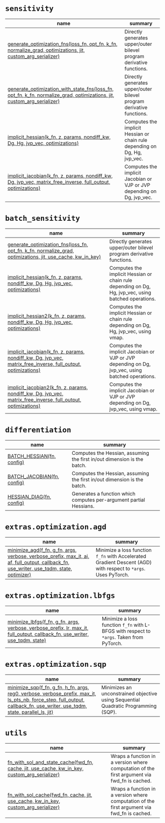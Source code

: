 # `sensitivity`

|                                                                                                      name                                                                                                       |                                  summary                                  |
|-----------------------------------------------------------------------------------------------------------------------------------------------------------------------------------------------------------------|---------------------------------------------------------------------------|
|            [generate_optimization_fns(loss_fn, opt_fn, k_fn, normalize_grad, optimizations, jit, custom_arg_serializer)](/sensitivity_jax/api/sensitivity_jax/sensitivity/generate_optimization_fns)            |   Directly generates upper/outer bilevel program derivative functions.    |
| [generate_optimization_with_state_fns(loss_fn, opt_fn, k_fn, normalize_grad, optimizations, jit, custom_arg_serializer)](/sensitivity_jax/api/sensitivity_jax/sensitivity/generate_optimization_with_state_fns) |   Directly generates upper/outer bilevel program derivative functions.    |
|                               [implicit_hessian(k_fn, z, params, nondiff_kw, Dg, Hg, jvp_vec, optimizations)](/sensitivity_jax/api/sensitivity_jax/sensitivity/implicit_hessian)                                | Computes the implicit Hessian or chain rule depending on Dg, Hg, jvp_vec. |
|               [implicit_jacobian(k_fn, z, params, nondiff_kw, Dg, jvp_vec, matrix_free_inverse, full_output, optimizations)](/sensitivity_jax/api/sensitivity_jax/sensitivity/implicit_jacobian)                |  Computes the implicit Jacobian or VJP or JVP depending on Dg, jvp_vec.   |



# `batch_sensitivity`

|                                                                                              name                                                                                              |                                               summary                                               |
|------------------------------------------------------------------------------------------------------------------------------------------------------------------------------------------------|-----------------------------------------------------------------------------------------------------|
| [generate_optimization_fns(loss_fn, opt_fn, k_fn, normalize_grad, optimizations, jit, use_cache, kw_in_key)](/sensitivity_jax/api/sensitivity_jax/batch_sensitivity/generate_optimization_fns) |                Directly generates upper/outer bilevel program derivative functions.                 |
|                    [implicit_hessian(k_fn, z, params, nondiff_kw, Dg, Hg, jvp_vec, optimizations)](/sensitivity_jax/api/sensitivity_jax/batch_sensitivity/implicit_hessian)                    | Computes the implicit Hessian or chain rule depending on Dg, Hg, jvp_vec, using batched operations. |
|                   [implicit_hessian2(k_fn, z, params, nondiff_kw, Dg, Hg, jvp_vec, optimizations)](/sensitivity_jax/api/sensitivity_jax/batch_sensitivity/implicit_hessian2)                   |        Computes the implicit Hessian or chain rule depending on Dg, Hg, jvp_vec, using vmap.        |
|    [implicit_jacobian(k_fn, z, params, nondiff_kw, Dg, jvp_vec, matrix_free_inverse, full_output, optimizations)](/sensitivity_jax/api/sensitivity_jax/batch_sensitivity/implicit_jacobian)    |  Computes the implicit Jacobian or VJP or JVP depending on Dg, jvp_vec, using batched operations.   |
|   [implicit_jacobian2(k_fn, z, params, nondiff_kw, Dg, jvp_vec, matrix_free_inverse, full_output, optimizations)](/sensitivity_jax/api/sensitivity_jax/batch_sensitivity/implicit_jacobian2)   |         Computes the implicit Jacobian or VJP or JVP depending on Dg, jvp_vec, using vmap.          |


# `differentiation`

|                                               name                                                |                                 summary                                 |
|---------------------------------------------------------------------------------------------------|-------------------------------------------------------------------------|
|  [BATCH_HESSIAN(fn, config)](/sensitivity_jax/api/sensitivity_jax/differentiation/BATCH_HESSIAN)  | Computes the Hessian, assuming the first in/out dimension is the batch. |
| [BATCH_JACOBIAN(fn, config)](/sensitivity_jax/api/sensitivity_jax/differentiation/BATCH_JACOBIAN) | Computes the Hessian, assuming the first in/out dimension is the batch. |
|   [HESSIAN_DIAG(fn, config)](/sensitivity_jax/api/sensitivity_jax/differentiation/HESSIAN_DIAG)   |   Generates a function which computes per-argument partial Hessians.    |


# `extras.optimization.agd`

|                                                                                                          name                                                                                                          |                                                      summary                                                       |
|------------------------------------------------------------------------------------------------------------------------------------------------------------------------------------------------------------------------|--------------------------------------------------------------------------------------------------------------------|
| [minimize_agd(f_fn, g_fn, args, verbose, verbose_prefix, max_it, ai, af, full_output, callback_fn, use_writer, use_tqdm, state, optimizer)](/sensitivity_jax/api/sensitivity_jax/extras/optimization/agd/minimize_agd) | Minimize a loss function ``f_fn`` with Accelerated Gradient Descent (AGD) with respect to ``*args``. Uses PyTorch. |


# `extras.optimization.lbfgs`

|                                                                                                     name                                                                                                      |                                         summary                                          |
|---------------------------------------------------------------------------------------------------------------------------------------------------------------------------------------------------------------|------------------------------------------------------------------------------------------|
| [minimize_lbfgs(f_fn, g_fn, args, verbose, verbose_prefix, lr, max_it, full_output, callback_fn, use_writer, use_tqdm, state)](/sensitivity_jax/api/sensitivity_jax/extras/optimization/lbfgs/minimize_lbfgs) | Minimize a loss function `f_fn` with L-BFGS with respect to `*args`. Taken from PyTorch. |


# `extras.optimization.sqp`

|                                                                                                                           name                                                                                                                           |                                       summary                                       |
|----------------------------------------------------------------------------------------------------------------------------------------------------------------------------------------------------------------------------------------------------------|-------------------------------------------------------------------------------------|
| [minimize_sqp(f_fn, g_fn, h_fn, args, reg0, verbose, verbose_prefix, max_it, ls_pts_nb, force_step, full_output, callback_fn, use_writer, use_tqdm, state, parallel_ls, jit)](/sensitivity_jax/api/sensitivity_jax/extras/optimization/sqp/minimize_sqp) |  Minimizes an unconstrained objective using Sequential Quadratic Programming (SQP). |


# `utils`

|                                                                                  name                                                                                  |                                           summary                                           |
|------------------------------------------------------------------------------------------------------------------------------------------------------------------------|---------------------------------------------------------------------------------------------|
| [fn_with_sol_and_state_cache(fwd_fn, cache, jit, use_cache, kw_in_key, custom_arg_serializer)](/sensitivity_jax/api/sensitivity_jax/utils/fn_with_sol_and_state_cache) | Wraps a function in a version where computation of the first argument via fwd_fn is cached. |
|           [fn_with_sol_cache(fwd_fn, cache, jit, use_cache, kw_in_key, custom_arg_serializer)](/sensitivity_jax/api/sensitivity_jax/utils/fn_with_sol_cache)           | Wraps a function in a version where computation of the first argument via fwd_fn is cached. |
